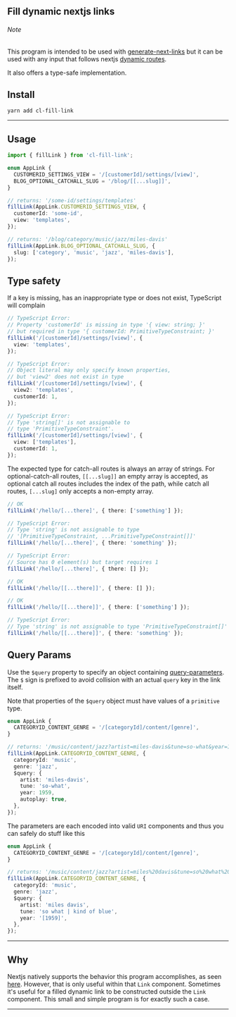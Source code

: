 ## Fill dynamic nextjs links

###### Note

This program is intended to be used with [generate-next-links](https://github.com/Lindeneg/generate-next-links) but it can be used with any input that follows nextjs [dynamic routes](https://nextjs.org/docs/routing/dynamic-routes).

It also offers a type-safe implementation.

## Install

`yarn add cl-fill-link`

---

## Usage

```ts
import { fillLink } from 'cl-fill-link';

enum AppLink {
  CUSTOMERID_SETTINGS_VIEW = '/[customerId]/settings/[view]',
  BLOG_OPTIONAL_CATCHALL_SLUG = '/blog/[[...slug]]',
}

// returns: '/some-id/settings/templates'
fillLink(AppLink.CUSTOMERID_SETTINGS_VIEW, {
  customerId: 'some-id',
  view: 'templates',
});

// returns: '/blog/category/music/jazz/miles-davis'
fillLink(AppLink.BLOG_OPTIONAL_CATCHALL_SLUG, {
  slug: ['category', 'music', 'jazz', 'miles-davis'],
});
```

## Type safety

If a key is missing, has an inappropriate type or does not exist, TypeScript will complain

```ts
// TypeScript Error:
// Property 'customerId' is missing in type '{ view: string; }'
// but required in type '{ customerId: PrimitiveTypeConstraint; }'
fillLink('/[customerId]/settings/[view]', {
  view: 'templates',
});

// TypeScript Error:
// Object literal may only specify known properties,
// but 'view2' does not exist in type
fillLink('/[customerId]/settings/[view]', {
  view2: 'templates',
  customerId: 1,
});

// TypeScript Error:
// Type 'string[]' is not assignable to
// type 'PrimitiveTypeConstraint'.
fillLink('/[customerId]/settings/[view]', {
  view: ['templates'],
  customerId: 1,
});
```

The expected type for catch-all routes is always an array of strings. For optional-catch-all routes, `[[...slug]]` an empty array is accepted, as optional catch all routes includes the index of the path, while catch all routes, `[...slug]` only accepts a non-empty array.

```ts
// OK
fillLink('/hello/[...there]', { there: ['something'] });

// TypeScript Error:
// Type 'string' is not assignable to type
// '[PrimitiveTypeConstraint, ...PrimitiveTypeConstraint[]]'
fillLink('/hello/[...there]', { there: 'something' });

// TypeScript Error:
// Source has 0 element(s) but target requires 1
fillLink('/hello/[...there]', { there: [] });

// OK
fillLink('/hello/[[...there]]', { there: [] });

// OK
fillLink('/hello/[[...there]]', { there: ['something'] });

// TypeScript Error:
// Type 'string' is not assignable to type 'PrimitiveTypeConstraint[]'
fillLink('/hello/[[...there]]', { there: 'something' });
```

## Query Params

Use the `$query` property to specify an object containing [query-parameters](https://en.wikipedia.org/wiki/Query_string). The `$` sign is prefixed to avoid collision with an actual `query` key in the link itself.

Note that properties of the `$query` object must have values of a `primitive` type.

```ts
enum AppLink {
  CATEGORYID_CONTENT_GENRE = '/[categoryId]/content/[genre]',
}

// returns: '/music/content/jazz?artist=miles-davis&tune=so-what&year=1959&autoplay=true'
fillLink(AppLink.CATEGORYID_CONTENT_GENRE, {
  categoryId: 'music',
  genre: 'jazz',
  $query: {
    artist: 'miles-davis',
    tune: 'so-what',
    year: 1959,
    autoplay: true,
  },
});
```

The parameters are each encoded into valid `URI` components and thus you can safely do stuff like this

```ts
enum AppLink {
  CATEGORYID_CONTENT_GENRE = '/[categoryId]/content/[genre]',
}

// returns: '/music/content/jazz?artist=miles%20davis&tune=so%20what%20%7C%20kind%20of%20blue&year=%5B1959%5D'
fillLink(AppLink.CATEGORYID_CONTENT_GENRE, {
  categoryId: 'music',
  genre: 'jazz',
  $query: {
    artist: 'miles davis',
    tune: 'so what | kind of blue',
    year: '[1959]',
  },
});
```

---

## Why

Nextjs natively supports the behavior this program accomplishes, as seen [here](https://nextjs.org/docs/api-reference/next/link#with-url-object). However, that is only useful within that `Link` component. Sometimes it's useful for a filled dynamic link to be constructed outside the `Link` component. This small and simple program is for exactly such a case.

---
